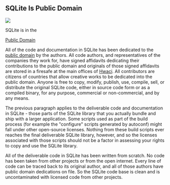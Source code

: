 ## SQLite Is Public Domain




![](images/nocopy.gif)  

SQLite is in the  

[Public Domain](http://en.wikipedia.org/wiki/Public_Domain)



All of the code and documentation in SQLite has been dedicated to the
[public domain](http://en.wikipedia.org/wiki/Public_Domain)
by the authors.
All code authors, and representatives of the companies they work for,
have signed affidavits dedicating their contributions to
the public domain and originals of
those signed affidavits are stored in a firesafe at the main offices
of [Hwaci](https://www.hwaci.com). All contributors are citizens
of countries that allow creative works to be dedicated into the public
domain.
Anyone is free to copy, modify, publish, use, compile, sell, or distribute
the original SQLite code, either in source code form or as a compiled binary,
for any purpose, commercial or non\-commercial, and by any means.




The previous paragraph applies to the deliverable code and documentation
in SQLite \- those parts of the SQLite library that you actually bundle and
ship with a larger application. Some scripts used as part of the
build process (for example the "configure" scripts generated by autoconf)
might fall under other open\-source licenses. Nothing from these build 
scripts ever reaches the final deliverable SQLite library, however, and 
so the licenses associated with those scripts should not be 
a factor in assessing your rights to copy and use the SQLite library.




All of the deliverable code in SQLite has been written from scratch.
No code has been taken from other projects or from the open
internet. Every line of code can be traced back to its original
author, and all of those authors have public domain dedications
on file. So the SQLite code base is clean and is
uncontaminated with licensed code from other projects.




